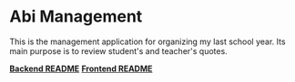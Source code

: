 # Abi Management

This is the management application for organizing my last school year.
Its main purpose is to review student's and teacher's quotes.

[**Backend README**](./backend/README.md)
[**Frontend README**](./frontend/README.md)